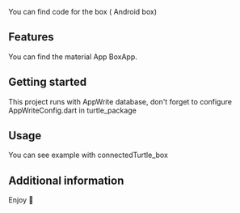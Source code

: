 <!--
This README describes the package. If you publish this package to pub.dev,
this README's contents appear on the landing page for your package.

For information about how to write a good package README, see the guide for
[writing package pages](https://dart.dev/guides/libraries/writing-package-pages).

For general information about developing packages, see the Dart guide for
[creating packages](https://dart.dev/guides/libraries/create-library-packages)
and the Flutter guide for
[developing packages and plugins](https://flutter.dev/developing-packages).
-->

You can find code for the box ( Android box)

## Features

You can find the material App BoxApp.

## Getting started

This project runs with AppWrite database, don't forget to configure AppWriteConfig.dart in turtle_package

## Usage

You can see example with connectedTurtle_box

## Additional information

Enjoy 🐢

